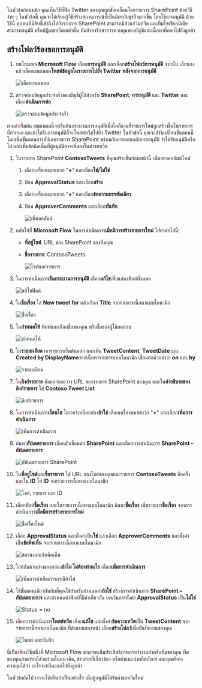 ในหัวข้อก่อนหน้า คุณเห็นวิธีที่ฟีด Twitter ของคุณถูกขับเคลื่อนโดยรายการ SharePoint ด้วยวิธีง่าย ๆ ในหัวข้อนี้ คุณจะได้เรียนรู้วิธีสร้างสถานการณ์ที่เป็นมิตรกับธุรกิจมากขึ้น โดยใช้การอนุมัติ ด้วยวิธีนี้ ทุกคนที่มีสิทธิ์เข้าถึงไปยังรายการ SharePoint สามารถมีส่วนร่วมทวีต และทีมโซเชียลมีเดียสามารถอนุมัติ หรือปฏิเสธทวีตเหล่านั้น ทีมยังคงรักษาการควบคุมของบัญชีและเนื้อหาที่ออกไปยังลูกค้า 

## <a name="create-an-approval-request-flow"></a>สร้างโฟลว์ร้องขอการอนุมัติ
1. บนโฮมเพจ **Microsoft Flow** เลือก**การอนุมัติ** และเลือก**สร้างโฟลว์การอนุมัติ** จากนั้น เลื่อนลงแล้วเลือกเทมเพลต**โพสต์ข้อมูลในรายการไปยัง Twitter หลังจากการอนุมัติ** 
   
    ![เลือกเทมเพลต](./media/learning-approval-center/create-approval.png)
2. ตรวจสอบข้อมูลประจำตัวของบัญชีผู้ใช้สำหรับ **SharePoint**, **การอนุมัติ** และ **Twitter** และเลือก**ดำเนินการต่อ** 
   
    ![ตรวจสอบข้อมูลประจำตัว](./media/learning-approval-center/verify-credentials.png)

ตามค่าเริ่มต้น เทมเพลตนี้จะเริ่มต้นกระบวนการอนุมัติเมื่อใดก็ตามที่รายการใหม่ถูกสร้างขึ้นในรายการที่กำหนด และถ้าได้รับการอนุมัติก็จะโพสต์ทวีตไปยัง Twitter ในหัวข้อนี้ คุณจะปรับเปลี่ยนขั้นตอนนี้ โดยเพิ่มขั้นตอนการอัปเดตรายการ SharePoint พร้อมกับการตอบกลับการอนุมัติ ว่าได้รับอนุมัติหรือไม่ และเพิ่มข้อคิดเห็นที่ผู้อนุมัติอาจเพิ่มลงในคำขอทวีต 

1. ในรายการ SharePoint **ContosoTweets** ที่คุณสร้างขึ้นก่อนหน้านี้ เพิ่มสองคอลัมน์ใหม่:
   
   1. เลือกเครื่องหมายบวก "**+**" และเลือก**ใช่/ไม่ใช่**
   2. ป้อน **ApprovalStatus** และเลือก**สร้าง**
   3. เลือกเครื่องหมายบวก "**+**" และเลือก**ข้อความบรรทัดเดียว**
   4. ป้อน **ApproverComments** และเลือก**บันทึก**
      
      ![เพิ่มคอลัมน์](./media/learning-approval-center/new-columns.png)
2. กลับไปที่ **Microsoft Flow** ในการดำเนินการ**เมื่อมีการสร้างรายการใหม่** ใส่ค่าต่อไปนี้:
   
   * **ที่อยู่ไซต์**: URL ของ SharePoint ของทีมคุณ
   * **ชื่อรายการ**: ContosoTweets
     
     ![ไซต์และรายการ](./media/learning-approval-center/site-address.png)
3. ในการดำเนินการ**เริ่มกระบวนการอนุมัติ** เลือก**แก้ไข**เพื่อแสดงฟิลด์ทั้งหมด 
   
    ![แก้ไขฟิลด์](./media/learning-approval-center/edit-all-fields.png)
4. ใน**ชื่อเรื่อง** ใส่ **New tweet for** แล้วเลือก **Title** จากรายการเนื้อหาแบบไดนามิก 
   
    ![ชื่อเรื่อง](./media/learning-approval-center/tweet-title.png)
5. ใน**กำหนดให้** พิมพ์และเลือกชื่อของคุณ หรือชื่อของผู้ใช้ทดสอบ 
   
    ![กำหนดให้](./media/learning-approval-center/tweet-assigned-to.png)
6. ใน**รายละเอียด** เอารายการเริ่มต้นออก และเพิ่ม **TweetContent**, **TweetDate** และ **Created by DisplayName**จากเนื้อหารายการแบบไดนามิก เชื่อมต่อด้วยคำว่า **on** และ **by** 
   
    ![รายละเอียด](./media/learning-approval-center/tweet-details.png)
7. ใน**ลิงก์รายการ** คัดลอกและวาง URL ของรายการ SharePoint ของคุณ และใน**คำอธิบายของลิงก์รายการ** ใส่ **Contoso Tweet List** 
   
    ![ลิงก์รายการ](./media/learning-approval-center/tweet-item-link.png)
8. ในการดำเนินการ**เงื่อนไข** โฮเวอร์เหนือกล่อง**ถ้าใช่** เลือกเครื่องหมายบวก "**+**" และเลือก**เพิ่มการดำเนินการ** 
   
    ![เพิ่มการดำเนินการ](./media/learning-approval-center/add-an-action.png)
9. ค้นหา**อัปเดตรายการ** เลือกตัวเชื่อมต่อ **SharePoint** และเลือกการดำเนินการ **SharePoint – อัปเดตรายการ**
   
    ![อัปเดตรายการ SharePoint](./media/learning-approval-center/update-item.png)
10. ใน**ที่อยู่ไซต์**และ**ชื่อรายการ** ใส่ URL ของไซต์ของคุณและรายการ **ContosoTweets** อีกครั้ง และใน **ID** ใส่ **ID** จากรายการเนื้อหาแบบไดนามิก 
    
     ![ไซต์, รายการ และ ID](./media/learning-approval-center/address-list-id.png)
11. เลือกฟิลด์**ชื่อเรื่อง** และในรายการเนื้อหาแบบไดนามิก ค้นหา**ชื่อเรื่อง** เพิ่มรายการ**ชื่อเรื่อง** จากการดำเนินการ**เมื่อมีการสร้างรายการใหม่** 
    
     ![ชื่อเรื่องใหม่](./media/learning-approval-center/add-title.png)
12. เลือก **ApprovalStatus** และตั้งค่าเป็น**ใช่** แล้วเลือก **ApproverComments** และตั้งค่าเป็น**ข้อคิดเห็น** จากรายการเนื้อหาแบบไดนามิก 
    
     ![สถานะและข้อคิดเห็น](./media/learning-approval-center/approver-status.png)
13. ใกล้กับด้านล่างของกล่อง**ถ้าไม่ ไม่ต้องทำอะไร** เลือก**เพิ่มการดำเนินการ**
    
     ![เพิ่มการดำเนินการกรณีถ้าไม่](./media/learning-approval-center/add-a-no-action.png)
14. ใช้ขั้นตอนเดียวกันกับที่คุณใช้สำหรับกำหนดค่า**ถ้าใช่** สร้างการดำเนินการ **SharePoint – อัปเดตรายการ** และกำหนดค่าฟิลด์ที่มีค่าเดียวกัน ยกเว้นการตั้งค่า **ApprovalStatus** เป็น**ไม่ใช่** 
    
     ![Status = no](./media/learning-approval-center/status-no.png)
15. เลือกการดำเนินการ**โพสต์ทวีต** เลือก**แก้ไข** และตั้งค่า**ข้อความทวีต**เป็น **TweetContent** จากรายการเนื้อหาแบบไดนามิก  ที่ด้านบนของหน้า เลือก**สร้างโฟลว์**เพื่อบันทึกงานของคุณ 
    
     ![โพสต์ และบันทึก](./media/learning-approval-center/post-tweet.png)

นี่เป็นเพียงวิธีหนึ่งที่ Microsoft Flow สามารถเพิ่มประสิทธิภาพการทำงานสำหรับทีมของคุณ ทีมของคุณสามารถมีส่วนร่วมในแนวคิด, ข่าวสารที่เกี่ยวข้อง หรือคำแนะนำผลิตภัณฑ์ และคุณยังคงควบคุมได้ว่า อะไรจะทวีตออกไปยังลูกค้า

ในหัวข้อถัดไป เราจะได้เห็นว่าเป็นอย่างไร เมื่อผู้อนุมัติได้รับคำขอทวีตใหม่ 

